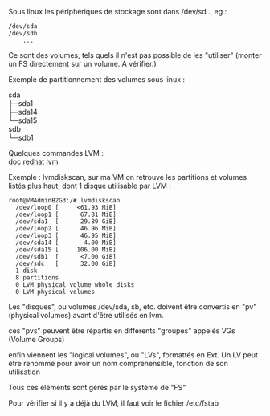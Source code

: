 Sous linux les périphériques de stockage sont dans /dev/sd.., eg :

    /dev/sda  
    /dev/sdb  
        ...  

Ce sont des volumes, tels quels il n'est pas possible de les "utiliser" (monter un FS directement sur un volume. A vérifier.)

Exemple de partitionnement des volumes sous linux :  

sda  
├─sda1  
├─sda14  
└─sda15  
sdb  
└─sdb1  

Quelques commandes LVM :  
[doc redhat lvm](https://web.mit.edu/rhel-doc/5/RHEL-5-manual/Deployment_Guide-en-US/s1-disk-storage-lvm.html)  

Exemple : lvmdiskscan, sur ma VM on retrouve les partitions et volumes listés plus haut, dont 1 disque utilisable par LVM :  

```console
root@VMAdminB2G3:/# lvmdiskscan
  /dev/loop0 [     <61.93 MiB]
  /dev/loop1 [      67.81 MiB]
  /dev/sda1  [      29.89 GiB]
  /dev/loop2 [      46.96 MiB]
  /dev/loop3 [      46.95 MiB]
  /dev/sda14 [       4.00 MiB]
  /dev/sda15 [     106.00 MiB]
  /dev/sdb1  [      <7.00 GiB]
  /dev/sdc   [      32.00 GiB]
  1 disk
  8 partitions
  0 LVM physical volume whole disks
  0 LVM physical volumes
```  

Les "disques", ou volumes /dev/sda, sb, etc. doivent être convertis en "pv" (physical volumes) avant d'être utilisés en lvm.  

ces "pvs" peuvent être répartis en différents "groupes" appelés VGs (Volume Groups)  

enfin viennent les "logical volumes", ou "LVs", formattés en Ext. Un LV peut être renommé pour avoir un nom compréhensible, fonction de son utilisation  

Tous ces éléments sont gérés par le système de "FS"  

Pour vérifier si il y a déjà du LVM, il faut voir le fichier /etc/fstab  